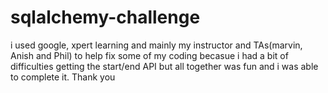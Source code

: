 # sqlalchemy-challenge

i used google, xpert learning and mainly my instructor and TAs(marvin,  Anish and Phil)  to help fix some of my  coding becasue i had a bit of difficulties getting the start/end API but all together was fun and i was able to complete it. Thank you 
